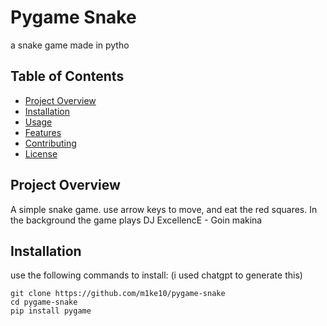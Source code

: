 # Pygame Snake

a snake game made in pytho
## Table of Contents

- [Project Overview](#project-overview)
- [Installation](#installation)
- [Usage](#usage)
- [Features](#features)
- [Contributing](#contributing)
- [License](#license)

## Project Overview

A simple snake game. use arrow keys to move, and eat the red squares.
In the background the game plays DJ ExcellencE - Goin makina 
## Installation

use the following commands to install:
(i used chatgpt to generate this)
```shell
git clone https://github.com/m1ke10/pygame-snake
cd pygame-snake
pip install pygame
